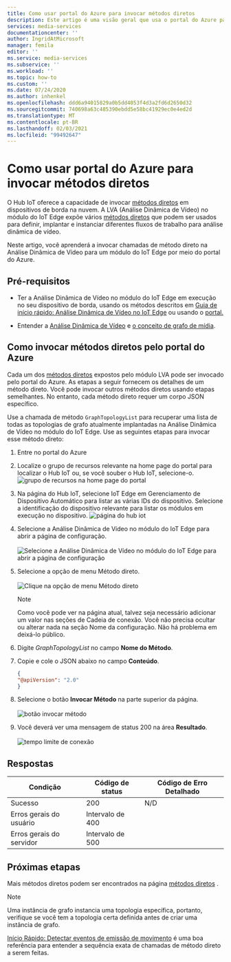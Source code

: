 ```yaml
---
title: Como usar portal do Azure para invocar métodos diretos
description: Este artigo é uma visão geral que usa o portal do Azure para invocar métodos diretos.
services: media-services
documentationcenter: ''
author: IngridAtMicrosoft
manager: femila
editor: ''
ms.service: media-services
ms.subservice: ''
ms.workload: ''
ms.topic: how-to
ms.custom: ''
ms.date: 07/24/2020
ms.author: inhenkel
ms.openlocfilehash: ddd6a94015829a0b5dd4053f4d3a2fd6d2650d32
ms.sourcegitcommit: 740698a63c485390ebdd5e58bc41929ec0e4ed2d
ms.translationtype: MT
ms.contentlocale: pt-BR
ms.lasthandoff: 02/03/2021
ms.locfileid: "99492647"
---
```

# <a name="how-to-use-azure-portal-to-invoke-direct-methods"></a>Como usar portal do Azure para invocar métodos diretos

O Hub IoT oferece a capacidade de invocar [métodos diretos](../../iot-hub/iot-hub-devguide-direct-methods.md#method-invocation-for-iot-edge-modules) em dispositivos de borda na nuvem. A LVA (Análise Dinâmica de Vídeo) no módulo do IoT Edge expõe vários [métodos diretos](./direct-methods.md) que podem ser usados para definir, implantar e instanciar diferentes fluxos de trabalho para análise dinâmica de vídeo.

Neste artigo, você aprenderá a invocar chamadas de método direto na Análise Dinâmica de Vídeo para um módulo do IoT Edge por meio do portal do Azure.

## <a name="prerequisites"></a>Pré-requisitos

* Ter a Análise Dinâmica de Vídeo no módulo do IoT Edge em execução no seu dispositivo de borda, usando os métodos descritos em [Guia de início rápido: Análise Dinâmica de Vídeo no IoT Edge](./get-started-detect-motion-emit-events-quickstart.md) ou usando o [portal.](./deploy-iot-edge-device.md)

* Entender a [Análise Dinâmica de Vídeo](./overview.md) e [o conceito de grafo de mídia](./media-graph-concept.md).

## <a name="invoking-direct-methods-via-azure-portal"></a>Como invocar métodos diretos pelo portal do Azure

Cada um dos [métodos diretos](./direct-methods.md) expostos pelo módulo LVA pode ser invocado pelo portal do Azure. As etapas a seguir fornecem os detalhes de um método direto. Você pode invocar outros métodos diretos usando etapas semelhantes. No entanto, cada método direto requer um corpo JSON específico.

Use a chamada de método `GraphTopologyList` para recuperar uma lista de todas as topologias de grafo atualmente implantadas na Análise Dinâmica de Vídeo no módulo do IoT Edge. Use as seguintes etapas para invocar esse método direto:

1. Entre no portal do Azure
1. Localize o grupo de recursos relevante na home page do portal para localizar o Hub IoT ou, se você souber o Hub IoT, selecione-o.
    ![grupo de recursos na home page do portal](media/use-azure-portal-to-invoke-directs-methods/portal-rg-home.png)
1. Na página do Hub IoT, selecione IoT Edge em Gerenciamento de Dispositivo Automático para listar as várias IDs do dispositivo. Selecione a identificação do dispositivo relevante para listar os módulos em execução no dispositivo.
    ![página do hub iot](media/use-azure-portal-to-invoke-directs-methods/iot-hub-page.png)
1. Selecione a Análise Dinâmica de Vídeo no módulo do IoT Edge para abrir a página de configuração.<br><br>
    ![Selecione a Análise Dinâmica de Vídeo no módulo do IoT Edge para abrir a página de configuração](media/use-azure-portal-to-invoke-directs-methods/modules.png)
1. Selecione a opção de menu Método direto. <br><br>
    ![Clique na opção de menu Método direto](media/use-azure-portal-to-invoke-directs-methods/module-details.png)
    > [!NOTE]
    > Como você pode ver na página atual, talvez seja necessário adicionar um valor nas seções de Cadeia de conexão. Você não precisa ocultar ou alterar nada na seção Nome da configuração. Não há problema em deixá-lo público.

1. Digite *GraphTopologyList* no campo **Nome do Método**.
1. Copie e cole o JSON abaixo no campo **Conteúdo**.
    ```json
    {
    "@apiVersion": "2.0"
    }
    ```
1. Selecione o botão **Invocar Método** na parte superior da página.<br><br>
    ![botão invocar método](media/use-azure-portal-to-invoke-directs-methods/direct-method.png)
1. Você deverá ver uma mensagem de status 200 na área **Resultado**.<br><br>
    ![tempo limite de conexão](media/use-azure-portal-to-invoke-directs-methods/connection-timeout.png)

## <a name="responses"></a>Respostas

| Condição             | Código de status | Código de Erro Detalhado |
|-----------------------|-------------|---------------------|
| Sucesso               | 200         | N/D                 |
| Erros gerais do usuário   | Intervalo de 400   |                     |
| Erros gerais do servidor | Intervalo de 500   |                     |

## <a name="next-steps"></a>Próximas etapas

Mais métodos diretos podem ser encontrados na página [métodos diretos](./direct-methods.md) .

> [!NOTE]
> Uma instância de grafo instancia uma topologia específica, portanto, verifique se você tem a topologia certa definida antes de criar uma instância de grafo.

[Início Rápido: Detectar eventos de emissão de movimento](./get-started-detect-motion-emit-events-quickstart.md) é uma boa referência para entender a sequência exata de chamadas de método direto a serem feitas.
